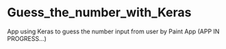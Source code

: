 # Guess_the_number_with_Keras
App using Keras to guess the number input from user by Paint App 
(APP IN PROGRESS...)
